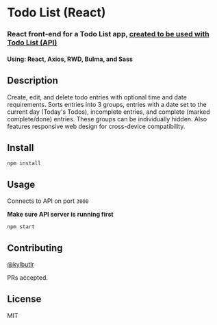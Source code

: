 # Todo List (React)

### React front-end for a Todo List app, [created to be used with Todo List (API)](https://github.com/kylbutlr/todo-list-api)

#### Using: React, Axios, RWD, Bulma, and Sass

## Description

Create, edit, and delete todo entries with optional time and date requirements. Sorts entries into 3 groups, entries with a date set to the current day (Today's Todos), incomplete entries, and complete (marked complete/done) entries. These groups can be individually hidden. Also features responsive web design for cross-device compatibility.

## Install

```shell
npm install
```

## Usage

Connects to API on port `3000`

**Make sure API server is running first**

```shell
npm start
```

## Contributing

[@kylbutlr](https://github.com/kylbutlr)

PRs accepted.

## License

MIT
